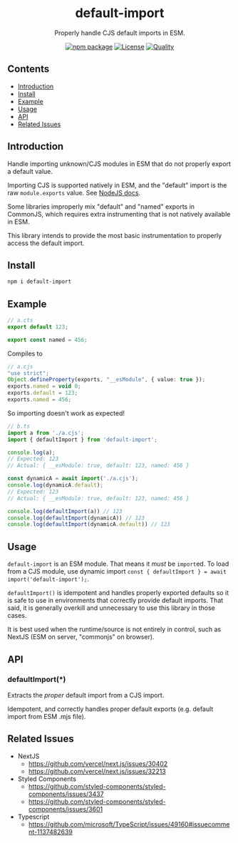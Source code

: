 <div style="text-align:center">

<h1>default-import</h1>
<p>Properly handle CJS default imports in ESM.</p>

[![npm package](https://badge.fury.io/js/default-import.svg)](https://www.npmjs.com/package/default-import)
[![License](https://img.shields.io/npm/l/default-import.svg)](https://github.com/JacobLey/jacobley/blob/main/common/config/publish/LICENSE)
[![Quality](https://packagequality.com/shield/default-import.svg)](https://github.com/JacobLey/jacobley/blob/main/tools/default-import)

</div>

## Contents
- [Introduction](#introduction)
- [Install](#install)
- [Example](#example)
- [Usage](#usage)
- [API](#api)
- [Related Issues](#related-issues)

<a name="Introduction"></a>
## Introduction

Handle importing unknown/CJS modules in ESM that do not properly export a default value.

Importing CJS is supported natively in ESM, and the "default" import is the raw `module.exports` value. See [NodeJS docs](https://nodejs.org/docs/latest-v16.x/api/esm.html#interoperability-with-commonjs).

Some libraries improperly mix "default" and "named" exports in CommonJS, which requires extra instrumenting that is not natively available in ESM.

This library intends to provide the most basic instrumentation to properly access the default import.

<a name="Install"></a>
## Install

```sh
npm i default-import
```

<a name="Example"></a>
## Example

```ts
// a.cts
export default 123;

export const named = 456;
```
Compiles to
```ts
// a.cjs
"use strict";
Object.defineProperty(exports, "__esModule", { value: true });
exports.named = void 0;
exports.default = 123;
exports.named = 456;
```

So importing doesn't work as expected!
```ts
// b.ts
import a from './a.cjs';
import { defaultImport } from 'default-import';

console.log(a);
// Expected: 123
// Actual: { __esModule: true, default: 123, named: 456 }

const dynamicA = await import('./a.cjs');
console.log(dynamicA.default);
// Expected: 123
// Actual: { __esModule: true, default: 123, named: 456 }

console.log(defaultImport(a)) // 123
console.log(defaultImport(dynamicA)) // 123
console.log(defaultImport(dynamicA.default)) // 123
```

<a name="usage"></a>
## Usage

`default-import` is an ESM module. That means it _must_ be `import`ed. To load from a CJS module, use dynamic import `const { defaultImport } = await import('default-import');`.

`defaultImport()` is idempotent and handles properly exported defaults so it is safe to use in environments that correctly provide default imports. That said, it is generally overkill and unnecessary to use this library in those cases.

It is best used when the runtime/source is not entirely in control, such as NextJS (ESM on server, "commonjs" on browser).

<a name="api"></a>
## API

### defaultImport(*)

Extracts the _proper_ default import from a CJS import.

Idempotent, and correctly handles proper default exports (e.g. default import from ESM .mjs file).

## Related Issues

* NextJS
  * https://github.com/vercel/next.js/issues/30402
  * https://github.com/vercel/next.js/issues/32213
* Styled Components
  * https://github.com/styled-components/styled-components/issues/3437
  * https://github.com/styled-components/styled-components/issues/3601
* Typescript
  * https://github.com/microsoft/TypeScript/issues/49160#issuecomment-1137482639
